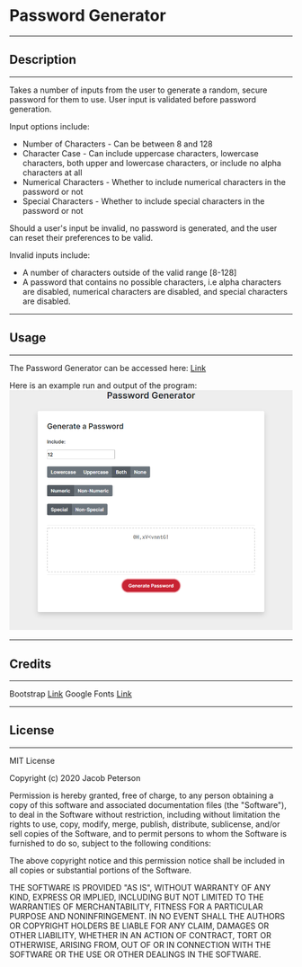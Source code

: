 # Password Generator

----------------------------------------------------------
## Description
----------------------------------------------------------

Takes a number of inputs from the user to generate a random, secure password for them to use. User input is validated before password generation.

Input options include:
* Number of Characters - Can be between 8 and 128
* Character Case - Can include uppercase characters, lowercase characters, both upper and lowercase characters, or include no alpha characters at all
* Numerical Characters - Whether to include numerical characters in the password or not
* Special Characters - Whether to include special characters in the password or not

Should a user's input be invalid, no password is generated, and the user can reset their preferences to be valid.

Invalid inputs include:
* A number of characters outside of the valid range [8-128]
* A password that contains no possible characters, i.e alpha characters are disabled, numerical characters are disabled, and special characters are disabled.

----------------------------------------------------------
## Usage
----------------------------------------------------------

The Password Generator can be accessed here: [Link](https://bounty556.github.io/PasswordGenerator/)

Here is an example run and output of the program:
![Image](./assets/example.png)

----------------------------------------------------------
## Credits
----------------------------------------------------------

Bootstrap [Link](https://getbootstrap.com/)
Google Fonts [Link](https://fonts.google.com/)

----------------------------------------------------------
## License
----------------------------------------------------------

MIT License

Copyright (c) 2020 Jacob Peterson

Permission is hereby granted, free of charge, to any person obtaining a copy
of this software and associated documentation files (the "Software"), to deal
in the Software without restriction, including without limitation the rights
to use, copy, modify, merge, publish, distribute, sublicense, and/or sell
copies of the Software, and to permit persons to whom the Software is
furnished to do so, subject to the following conditions:

The above copyright notice and this permission notice shall be included in all
copies or substantial portions of the Software.

THE SOFTWARE IS PROVIDED "AS IS", WITHOUT WARRANTY OF ANY KIND, EXPRESS OR
IMPLIED, INCLUDING BUT NOT LIMITED TO THE WARRANTIES OF MERCHANTABILITY,
FITNESS FOR A PARTICULAR PURPOSE AND NONINFRINGEMENT. IN NO EVENT SHALL THE
AUTHORS OR COPYRIGHT HOLDERS BE LIABLE FOR ANY CLAIM, DAMAGES OR OTHER
LIABILITY, WHETHER IN AN ACTION OF CONTRACT, TORT OR OTHERWISE, ARISING FROM,
OUT OF OR IN CONNECTION WITH THE SOFTWARE OR THE USE OR OTHER DEALINGS IN THE
SOFTWARE.
